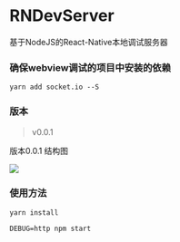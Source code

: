 # RNDevServer

基于NodeJS的React-Native本地调试服务器

### 确保webview调试的项目中安装的依赖

```
yarn add socket.io --S
```

### 版本

> v0.0.1

版本0.0.1 结构图

![](http://oxzz0e76z.bkt.clouddn.com/RNDevServer.png)


### 使用方法

```
yarn install

DEBUG=http npm start
```